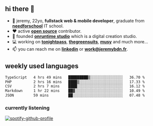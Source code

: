 ## hi there 👋

- 👦 jeremy,  22yo, **fullstack web & mobile developer**, graduate from **[needforschool](https://www.needfor-school.com/)** IT school.
- ❤️ active **[open source](https://github.com/jerembdn)** contributor.
- 🧠 founded **[onruntime studio](https://github.com/onruntime)** which is a digital creation studio.
- 💻 working on **[tonightpass](https://tonightpass.com)**, **[thegreensuits](https://thegreensuits.fr)**, **[musy](https://github.com/musyapp)** and much more...
- 📫 you can reach me on **[linkedin](https://www.linkedin.com/in/jeremybdn/)** or **[work@jeremybdn.fr](mailto:work@jeremybdn.fr)**.

## weekly used languages

<!--START_SECTION:waka-->

```txt
TypeScript   4 hrs 49 mins   █████████▒░░░░░░░░░░░░░░░   36.70 %
PHP          2 hrs 16 mins   ████▒░░░░░░░░░░░░░░░░░░░░   17.33 %
CSV          2 hrs 7 mins    ████░░░░░░░░░░░░░░░░░░░░░   16.12 %
Markdown     1 hr 22 mins    ██▓░░░░░░░░░░░░░░░░░░░░░░   10.49 %
JSON         59 mins         ██░░░░░░░░░░░░░░░░░░░░░░░   07.48 %
```

<!--END_SECTION:waka-->

### currently listening
[![spotify-github-profile](https://spotify-github-profile.vercel.app/api/view?uid=31ugdvkonmhxzbnkai2r7ue2empe&cover_image=true&theme=natemoo-re&show_offline=false&background_color=121212&bar_color=3356d7&bar_color_cover=false)](https://open.spotify.com/user/31225jnpumbhbpldcz2wjg24aymi)
